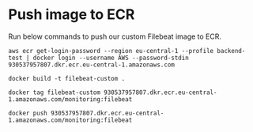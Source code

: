 # Push image to ECR
Run below commands to push our custom Filebeat image to ECR.
```
aws ecr get-login-password --region eu-central-1 --profile backend-test | docker login --username AWS --password-stdin 930537957807.dkr.ecr.eu-central-1.amazonaws.com
```

```
docker build -t filebeat-custom .
```

```
docker tag filebeat-custom 930537957807.dkr.ecr.eu-central-1.amazonaws.com/monitoring:filebeat
```

```
docker push 930537957807.dkr.ecr.eu-central-1.amazonaws.com/monitoring:filebeat
```